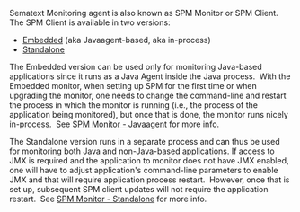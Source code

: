 Sematext Monitoring agent is also known as SPM Monitor or SPM Client.  The SPM Client is available in two versions:

  - [Embedded](spm-monitor-javaagent) (aka Javaagent-based, aka in-process)
  - [Standalone](spm-monitor-standalone)

The Embedded version can be used only for monitoring Java-based
applications since it runs as a Java Agent inside the Java process.
 With the Embedded monitor, when setting up SPM for the first time or
when upgrading the monitor, one needs to change the command-line and
restart the process in which the monitor is running (i.e., the process
of the application being monitored), but once that is done, the monitor
runs nicely in-process.  See [SPM Monitor - Javaagent](spm-monitor-javaagent) for more info.

The Standalone version runs in a separate process and can thus be used
for monitoring both Java and non-Java-based applications. If access to
JMX is required and the application to monitor does not have JMX
enabled, one will have to adjust application's command-line parameters
to enable JMX and that will require application process restart.
 However, once that is set up, subsequent SPM client updates will not
require the application restart.  See [SPM Monitor - Standalone](spm-monitor-standalone) for more info.
